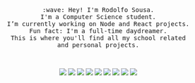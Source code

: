<!--
### Hi there 👋

**rosousa/rosousa** is a ✨ _special_ ✨ repository because its `README.md` (this file) appears on your GitHub profile.

Here are some ideas to get you started:

- 🔭 I’m currently working on ...
- 🌱 I’m currently learning ...
- 👯 I’m looking to collaborate on ...
- 🤔 I’m looking for help with ...
- 💬 Ask me about ...
- 📫 How to reach me: ...
- 😄 Pronouns: ...
- ⚡ Fun fact: ...
-->
<p align="center">
	<samp>
		<br>:wave: Hey! I'm Rodolfo Sousa.
		<br>I'm a Computer Science student.
    		<br>I’m currently working on Node and React projects.
    		<br>Fun fact: I'm a full-time daydreamer.
		<br>This is where you'll find all my school related
		<br>and personal projects.
	</samp>
</p>
<br>
<p align="center">
    <img src="https://img.shields.io/badge/OS-Windows10-blue?style=flat-square&logo=microsoft"/>
    <img src="https://img.shields.io/badge/OS-ArchLinux-blue?style=flat-square&logo=arch-linux"/>
    <img src="https://img.shields.io/badge/-Git-F44D27?style=flat-square&logo=Git&logoColor=white"/>
    <img src="https://img.shields.io/badge/-JavaScript-e0a819?style=flat-square&logo=Javascript&logoColor=white"/>
    <img src="https://img.shields.io/badge/-TypeScript-0079BF?style=flat-square&logo=TypeScript&logoColor=white"/>
    <img src="https://img.shields.io/badge/-Node.js-6cc24a?style=flat-square&logo=node.js&logoColor=white"/>
    <img src="https://img.shields.io/badge/-React-23A9F2?style=flat-square&logo=React&logoColor=white"/>
    <img src="https://img.shields.io/badge/-PostgreSQL-336791?style=flat-square&logo=Postgresql&logoColor=white"/>
    <img src="https://img.shields.io/badge/-MongoDB-37a171?style=flat-square&logo=mongodb&logoColor=white"/>
  </p>
